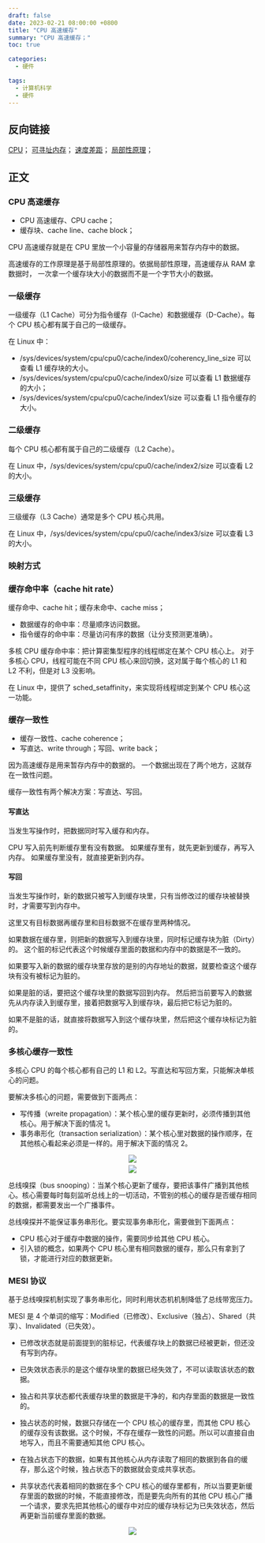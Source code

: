 ```yaml
---
draft: false
date: 2023-02-21 08:00:00 +0800
title: "CPU 高速缓存"
summary: "CPU 高速缓存；"
toc: true

categories:
  - 硬件

tags:
  - 计算机科学
  - 硬件
---
```


## 反向链接

[CPU](/post/computer-science/hardware/CPU)；
[可寻址内存](/post/computer-science/hardware/可寻址内存)；
[速度差距](/post/computer-science/速度差距)；
[局部性原理](/post/computer-science/局部性原理)；

## 正文

### CPU 高速缓存

- CPU 高速缓存、CPU cache；
- 缓存块、cache line、cache block；

CPU 高速缓存就是在 CPU 里放一个小容量的存储器用来暂存内存中的数据。

高速缓存的工作原理是基于局部性原理的。依据局部性原理，高速缓存从 RAM 拿数据时，
一次拿一个缓存块大小的数据而不是一个字节大小的数据。

### 一级缓存

一级缓存（L1 Cache）可分为指令缓存（I-Cache）和数据缓存（D-Cache）。每个 CPU 核心都有属于自己的一级缓存。

在 Linux 中：

- /sys/devices/system/cpu/cpu0/cache/index0/coherency_line_size 可以查看 L1 缓存块的大小。
- /sys/devices/system/cpu/cpu0/cache/index0/size 可以查看 L1 数据缓存的大小； 
- /sys/devices/system/cpu/cpu0/cache/index1/size 可以查看 L1 指令缓存的大小。

### 二级缓存

每个 CPU 核心都有属于自己的二级缓存（L2 Cache）。

在 Linux 中，/sys/devices/system/cpu/cpu0/cache/index2/size 可以查看 L2 的大小。

### 三级缓存

三级缓存（L3 Cache）通常是多个 CPU 核心共用。

在 Linux 中，/sys/devices/system/cpu/cpu0/cache/index3/size 可以查看 L3 的大小。

### 映射方式

### 缓存命中率（cache hit rate）

缓存命中、cache hit；缓存未命中、cache miss；

- 数据缓存的命中率：尽量顺序访问数据。
- 指令缓存的命中率：尽量访问有序的数据（让分支预测更准确）。

多核 CPU 缓存命中率：把计算密集型程序的线程绑定在某个 CPU 核心上。
对于多核心 CPU，线程可能在不同 CPU 核心来回切换，这对属于每个核心的 L1 和 L2 不利，但是对 L3 没影响。

在 Linux 中，提供了 sched_setaffinity，来实现将线程绑定到某个 CPU 核心这一功能。

### 缓存一致性

- 缓存一致性、cache coherence；
- 写直达、write through；写回、write back；

因为高速缓存是用来暂存内存中的数据的。
一个数据出现在了两个地方，这就存在一致性问题。

缓存一致性有两个解决方案：写直达、写回。

#### 写直达

当发生写操作时，把数据同时写入缓存和内存。

CPU 写入前先判断缓存里有没有数据。
如果缓存里有，就先更新到缓存，再写入内存。
如果缓存里没有，就直接更新到内存。

#### 写回

当发生写操作时，新的数据只被写入到缓存块里，只有当修改过的缓存块被替换时，才需要写到内存中。

这里又有目标数据再缓存里和目标数据不在缓存里两种情况。

如果数据在缓存里，则把新的数据写入到缓存块里，同时标记缓存块为脏（Dirty）的。
这个脏的标记代表这个时候缓存里面的数据和内存中的数据是不一致的。

如果要写入新的数据的缓存块里存放的是别的内存地址的数据，就要检查这个缓存块有没有被标记为脏的。

如果是脏的话，要把这个缓存块里的数据写回到内存。
然后把当前要写入的数据先从内存读入到缓存里，接着把数据写入到缓存块，最后把它标记为脏的。

如果不是脏的话，就直接将数据写入到这个缓存块里，然后把这个缓存块标记为脏的。

### 多核心缓存一致性

多核心 CPU 的每个核心都有自己的 L1 和 L2。写直达和写回方案，只能解决单核心的问题。

要解决多核心的问题，需要做到下面两点：

- 写传播（wreite propagation）：某个核心里的缓存更新时，必须传播到其他核心。用于解决下面的情况 1。
- 事务串形化（transaction serialization）：某个核心里对数据的操作顺序，在其他核心看起来必须是一样的。用于解决下面的情况 2。

<div style="text-align: center; margin: 5px auto">
<img src="/image/computer-science/hardware/wreite_propagation.drawio.png">
</div>

<div style="text-align: center; margin: 5px auto">
<img src="/image/computer-science/hardware/transaction_serialization.drawio.png">
</div>

总线嗅探（bus snooping）：当某个核心更新了缓存，要把该事件广播到其他核心。核心需要每时每刻监听总线上的一切活动，不管别的核心的缓存是否缓存相同的数据，都需要发出一个广播事件。

总线嗅探并不能保证事务串形化。要实现事务串形化，需要做到下面两点：

- CPU 核心对于缓存中数据的操作，需要同步给其他 CPU 核心。
- 引入锁的概念，如果两个 CPU 核心里有相同数据的缓存，那么只有拿到了锁，才能进行对应的数据更新。

### MESI 协议

基于总线嗅探机制实现了事务串形化，同时利用状态机机制降低了总线带宽压力。

MESI 是 4 个单词的缩写：Modified（已修改）、Exclusive（独占）、Shared（共享）、Invalidated（已失效）。

- 已修改状态就是前面提到的脏标记，代表缓存块上的数据已经被更新，但还没有写到内存。
- 已失效状态表示的是这个缓存块里的数据已经失效了，不可以读取该状态的数据。
- 独占和共享状态都代表缓存块里的数据是干净的，和内存里面的数据是一致性的。

- 独占状态的时候，数据只存储在一个 CPU 核心的缓存里，而其他 CPU 核心的缓存没有该数据。这个时候，不存在缓存一致性的问题。所以可以直接自由地写入，而且不需要通知其他 CPU 核心。
- 在独占状态下的数据，如果有其他核心从内存读取了相同的数据到各自的缓存，那么这个时候，独占状态下的数据就会变成共享状态。
- 共享状态代表着相同的数据在多个 CPU 核心的缓存里都有，所以当要更新缓存里面的数据的时候，不能直接修改，而是要先向所有的其他 CPU 核心广播一个请求，要求先把其他核心的缓存中对应的缓存块标记为已失效状态，然后再更新当前缓存里面的数据。

<div style="text-align: center; margin: 5px auto">
<img src="/image/computer-science/hardware/cache_mesi.drawio.png">
</div>